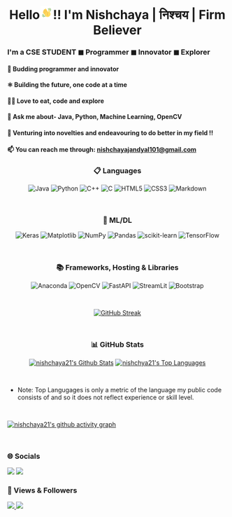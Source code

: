 <h1 align="center">Hello<img src="Images/wave.gif" width="30px" height="30px">!! I'm Nishchaya | निश्चय | Firm Believer</h1>
<h3> I'm a CSE STUDENT ◼ Programmer ◼ Innovator ◼ Explorer </h3>

<h4> 🧩 Budding programmer and innovator </h4> 
<h4> ⚛️ Building the future, one code at a time</h4>
<h4> 👨‍💻 Love to eat, code and explore</h4>
<h4> 💬 Ask me about- Java, Python, Machine Learning, OpenCV</h4>
<h4> 🥅 Venturing into novelties and endeavouring to do better in my field !!</h4>
<!-- <h4> ♦ Optimistic</h4> -->

#### 📫 You can reach me through: nishchayajandyal101@gmail.com 

<!-- ------------------------------------------------------------------------ -->

<h3 align="center"> 📋 Languages </h3>
<div align="center">
	
![Java](https://img.shields.io/badge/java-%23ED8B00.svg?style=for-the-badge&logo=java&logoColor=white)
![Python](https://img.shields.io/badge/python-3670A0?style=for-the-badge&logo=python&logoColor=ffdd54)
![C++](https://img.shields.io/badge/c++-%2300599C.svg?style=for-the-badge&logo=c%2B%2B&logoColor=white)
![C](https://img.shields.io/badge/c-%2300599C.svg?style=for-the-badge&logo=c&logoColor=white)
![HTML5](https://img.shields.io/badge/html5-%23E34F26.svg?style=for-the-badge&logo=html5&logoColor=white)
![CSS3](https://img.shields.io/badge/css3-%231572B6.svg?style=for-the-badge&logo=css3&logoColor=white)
![Markdown](https://img.shields.io/badge/markdown-%23000000.svg?style=for-the-badge&logo=markdown&logoColor=white)

</div><br>
  
<!-- ------------------------------------------------------------------------ -->

<h3 align="center">🤖 ML/DL </h3>
<div align="center">
  
![Keras](https://img.shields.io/badge/Keras-%23D00000.svg?style=for-the-badge&logo=Keras&logoColor=white)
![Matplotlib](https://img.shields.io/badge/Matplotlib-%23ffffff.svg?style=for-the-badge&logo=Matplotlib&logoColor=black)
![NumPy](https://img.shields.io/badge/numpy-%23013243.svg?style=for-the-badge&logo=numpy&logoColor=white)
![Pandas](https://img.shields.io/badge/pandas-%23150458.svg?style=for-the-badge&logo=pandas&logoColor=white)
![scikit-learn](https://img.shields.io/badge/scikit--learn-%23F7931E.svg?style=for-the-badge&logo=scikit-learn&logoColor=white)
![TensorFlow](https://img.shields.io/badge/TensorFlow-%23FF6F00.svg?style=for-the-badge&logo=TensorFlow&logoColor=white)

</div><br>

<!-- ------------------------------------------------------------------------ -->

<h3 align="center">📚 Frameworks, Hosting & Libraries </h3>
<div align="center">
  
 ![Anaconda](https://img.shields.io/badge/Anaconda-%2344A833.svg?style=for-the-badge&logo=anaconda&logoColor=white)
 ![OpenCV](https://img.shields.io/badge/opencv-%23white.svg?style=for-the-badge&logo=opencv&logoColor=white)
 ![FastAPI](https://img.shields.io/badge/FastAPI-005571?style=for-the-badge&logo=fastapi)
 ![StreamLit](https://img.shields.io/badge/Streamlit-FF4B4B?style=for-the-badge&logo=Streamlit&logoColor=white)
 ![Bootstrap](https://img.shields.io/badge/bootstrap-%23563D7C.svg?style=for-the-badge&logo=bootstrap&logoColor=white)
  
</div><br>

<!-- -------------------------------------------------------------------------------------- -->

<div align="center">

[![GitHub Streak](https://github-readme-streak-stats.herokuapp.com/?user=nishchaya21&theme=black-ice)](https://github.com/DenverCoder1/github-readme-streak-stats)
	
</div>

<br>

<!-- ------------------------------------------------------------------------ -->

<h3 align="center"> 📊 GitHub Stats </h3>
<div align="center">
	
<a href="https://github.com/nishchaya21/github-readme-stats"><img alt="nishchaya21's Github Stats" src="https://github-readme-stats.vercel.app/api?username=nishchaya21&show_icons=true&count_private=true&theme=react&hide_border=true&bg_color=0D1117" /></a>
<a href="https://github.com/nishchaya21/github-readme-stats"><img alt="nishchya21's Top Languages" src="https://github-readme-stats.vercel.app/api/top-langs/?username=nishchaya21&langs_count=8&count_private=false&layout=compact&theme=react&hide_border=true&bg_color=0D1117" /></a>

</div>

<br>
<!-- -------------------------------------------------------------------------------------- -->

- Note: Top Langugages is only a metric of the language my public code consists of and so it does not reflect experience or skill level.

<br>
<!-- -------------------------------------------------------------------------------------- -->

[![nishchaya21's github activity graph](https://github-readme-activity-graph.cyclic.app/graph?username=nishchaya21&theme=react-dark&hide_border=true)](https://github.com/nishchaya21/github-readme-activity-graph)

<br>
<!-- -------------------------------------------------------------------------------------- -->

<h3 align="left"> 🌐 Socials </h3>

<a href="https://linkedin.com/in/nishchaya-jandyal" target="_blank" rel="noopener noreferrer"><img src="https://img.shields.io/badge/linkedin-%230077B5.svg?style=for-the-badge&logo=linkedin&logoColor=white"></a>
<a href="https://discord.com/users/761853939292700692" target="_blank" rel="noopener noreferrer"><img src="https://img.shields.io/badge/Discord-%235865F2.svg?style=for-the-badge&logo=discord&logoColor=white"></a>


<h3 align="left"> 🤍 Views & Followers </h3>
<a href="https://komarev.com/ghpvc/?username=nishchaya21&label=PROFILE+VIEWS&style=flat-square&color=red">
<img src="https://komarev.com/ghpvc/?username=nishchaya21&label=PROFILE+VIEWS&style=flat-square&color=red"> </a>
<a href="https://img.shields.io/github/followers/nishchaya21?label=followers&style=social">
<img src="https://img.shields.io/github/followers/nishchaya21?label=followers&style=social"> </a>

